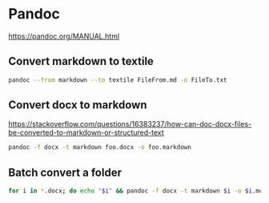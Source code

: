 # Pandoc

https://pandoc.org/MANUAL.html

## Convert markdown to textile

```bash
pandoc --from markdown --to textile FileFrom.md -o FileTo.txt
```

## Convert docx to markdown

https://stackoverflow.com/questions/16383237/how-can-doc-docx-files-be-converted-to-markdown-or-structured-text

```bash
pandoc -f docx -t markdown foo.docx -o foo.markdown
```

## Batch convert a folder

```bash
for i in *.docx; do echo "$i" && pandoc -f docx -t markdown $i -o $i.md; done
```

